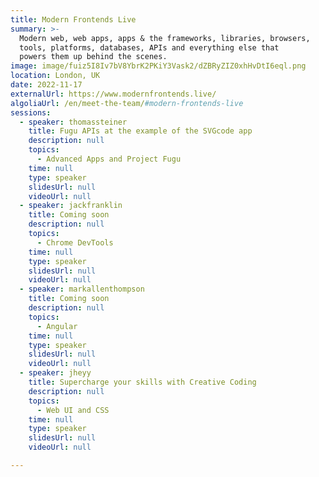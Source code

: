 ```yaml
---
title: Modern Frontends Live
summary: >-
  Modern web, web apps, apps & the frameworks, libraries, browsers,
  tools, platforms, databases, APIs and everything else that
  powers them up behind the scenes.
image: image/fuiz5I8Iv7bV8YbrK2PKiY3Vask2/dZBRyZIZ0xhHvDtI6eql.png
location: London, UK
date: 2022-11-17
externalUrl: https://www.modernfrontends.live/
algoliaUrl: /en/meet-the-team/#modern-frontends-live
sessions:
  - speaker: thomassteiner
    title: Fugu APIs at the example of the SVGcode app
    description: null
    topics:
      - Advanced Apps and Project Fugu
    time: null
    type: speaker
    slidesUrl: null
    videoUrl: null
  - speaker: jackfranklin
    title: Coming soon
    description: null
    topics:
      - Chrome DevTools
    time: null
    type: speaker
    slidesUrl: null
    videoUrl: null
  - speaker: markallenthompson
    title: Coming soon
    description: null
    topics:
      - Angular
    time: null
    type: speaker
    slidesUrl: null
    videoUrl: null
  - speaker: jheyy
    title: Supercharge your skills with Creative Coding
    description: null
    topics:
      - Web UI and CSS
    time: null
    type: speaker
    slidesUrl: null
    videoUrl: null

---
```

